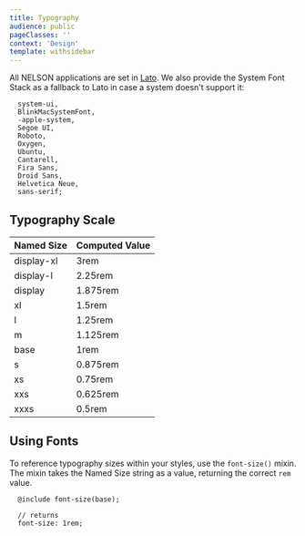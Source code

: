 ```yaml
---
title: Typography
audience: public
pageClasses: ''
context: 'Design'
template: withsidebar
---
```


All NELSON applications are set in [Lato](http://www.latofonts.com/). We also provide the System Font Stack as a fallback to Lato in case a system doesn't support it:

```
  system-ui,
  BlinkMacSystemFont,
  -apple-system,
  Segoe UI,
  Roboto,
  Oxygen,
  Ubuntu,
  Cantarell,
  Fira Sans,
  Droid Sans,
  Helvetica Neue,
  sans-serif;
```

## Typography Scale

Named Size | Computed Value
---------- | --------------
display-xl | 3rem
display-l  | 2.25rem
display    | 1.875rem
xl         | 1.5rem
l          | 1.25rem
m          | 1.125rem
base       | 1rem
s          | 0.875rem
xs         | 0.75rem
xxs        | 0.625rem
xxxs       | 0.5rem

## Using Fonts

To reference typography sizes within your styles, use the `font-size()` mixin. The mixin takes the Named Size string as a value, returning the correct `rem` value.

```
  @include font-size(base);

  // returns
  font-size: 1rem; 
```

